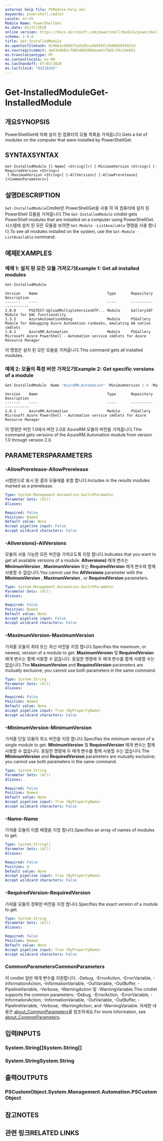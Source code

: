 ```yaml
---
external help file: PSModule-help.xml
keywords: powershell,cmdlet
Locale: en-US
Module Name: PowerShellGet
ms.date: 02/27/2020
online version: https://docs.microsoft.com/powershell/module/powershellget/get-installedmodule?view=powershell-7&WT.mc_id=ps-gethelp
schema: 2.0.0
title: Get-InstalledModule
ms.openlocfilehash: 8c96b4cd56073a9185ca4b0f0f13b866b839931d
ms.sourcegitcommit: de63e9481cf8024883060aae61fb02c59c2de662
ms.translationtype: MT
ms.contentlocale: ko-KR
ms.lasthandoff: 07/03/2020
ms.locfileid: "93210242"
---
```

# <span data-ttu-id="f4e48-103">Get-InstalledModule</span><span class="sxs-lookup"><span data-stu-id="f4e48-103">Get-InstalledModule</span></span>

## <span data-ttu-id="f4e48-104">개요</span><span class="sxs-lookup"><span data-stu-id="f4e48-104">SYNOPSIS</span></span>
<span data-ttu-id="f4e48-105">PowerShellGet에 의해 설치 된 컴퓨터의 모듈 목록을 가져옵니다.</span><span class="sxs-lookup"><span data-stu-id="f4e48-105">Gets a list of modules on the computer that were installed by PowerShellGet.</span></span>

## <span data-ttu-id="f4e48-106">SYNTAX</span><span class="sxs-lookup"><span data-stu-id="f4e48-106">SYNTAX</span></span>

```
Get-InstalledModule [[-Name] <String[]>] [-MinimumVersion <String>] [-RequiredVersion <String>]
 [-MaximumVersion <String>] [-AllVersions] [-AllowPrerelease] [<CommonParameters>]
```

## <span data-ttu-id="f4e48-107">설명</span><span class="sxs-lookup"><span data-stu-id="f4e48-107">DESCRIPTION</span></span>

<span data-ttu-id="f4e48-108">`Get-InstalledModule`Cmdlet은 PowerShellGet을 사용 하 여 컴퓨터에 설치 된 PowerShell 모듈을 가져옵니다.</span><span class="sxs-lookup"><span data-stu-id="f4e48-108">The `Get-InstalledModule` cmdlet gets PowerShell modules that are installed on a computer using PowerShellGet.</span></span> <span data-ttu-id="f4e48-109">시스템에 설치 된 모든 모듈을 보려면 `Get-Module -ListAvailable` 명령을 사용 합니다.</span><span class="sxs-lookup"><span data-stu-id="f4e48-109">To see all modules installed on the system, use the `Get-Module -ListAvailable` command.</span></span>

## <span data-ttu-id="f4e48-110">예제</span><span class="sxs-lookup"><span data-stu-id="f4e48-110">EXAMPLES</span></span>

### <span data-ttu-id="f4e48-111">예제 1: 설치 된 모든 모듈 가져오기</span><span class="sxs-lookup"><span data-stu-id="f4e48-111">Example 1: Get all installed modules</span></span>

```powershell
Get-InstalledModule
```

```Output
Version    Name                                Type       Repository     Description
-------    ----                                ----       ----------     -----------
2.0.0      PSGTEST-UploadMultipleVersionOfP... Module     GalleryINT     Module for DAC functionality
1.3.5      AzureAutomationDebug                Module     PSGallery      Module for debugging Azure Automation runbooks, emulating AA native cmdlets
1.0.1      AzureRM.Automation                  Module     PSGallery      Microsoft Azure PowerShell - Automation service cmdlets for Azure Resource Manager
```

<span data-ttu-id="f4e48-112">이 명령은 설치 된 모든 모듈을 가져옵니다.</span><span class="sxs-lookup"><span data-stu-id="f4e48-112">This command gets all installed modules.</span></span>

### <span data-ttu-id="f4e48-113">예제 2: 모듈의 특정 버전 가져오기</span><span class="sxs-lookup"><span data-stu-id="f4e48-113">Example 2: Get specific versions of a module</span></span>

```powershell
Get-InstalledModule -Name "AzureRM.Automation" -MinimumVersion 1.0 -MaximumVersion 2.0
```

```Output
Version    Name                                Type       Repository     Description
-------    ----                                ----       ----------     -----------
1.0.1      AzureRM.Automation                  Module     PSGallery      Microsoft Azure PowerShell - Automation service cmdlets for Azure Resource Manager
```

<span data-ttu-id="f4e48-114">이 명령은 버전 1.0에서 버전 2.0로 AzureRM 모듈의 버전을 가져옵니다.</span><span class="sxs-lookup"><span data-stu-id="f4e48-114">This command gets versions of the AzureRM.Automation module from version 1.0 through version 2.0.</span></span>

## <span data-ttu-id="f4e48-115">PARAMETERS</span><span class="sxs-lookup"><span data-stu-id="f4e48-115">PARAMETERS</span></span>

### <span data-ttu-id="f4e48-116">-AllowPrerelease</span><span class="sxs-lookup"><span data-stu-id="f4e48-116">-AllowPrerelease</span></span>

<span data-ttu-id="f4e48-117">시험판으로 표시 된 결과 모듈에를 포함 합니다.</span><span class="sxs-lookup"><span data-stu-id="f4e48-117">Includes in the results modules marked as a prerelease.</span></span>

```yaml
Type: System.Management.Automation.SwitchParameter
Parameter Sets: (All)
Aliases:

Required: False
Position: Named
Default value: None
Accept pipeline input: False
Accept wildcard characters: False
```

### <span data-ttu-id="f4e48-118">-Allversions)</span><span class="sxs-lookup"><span data-stu-id="f4e48-118">-AllVersions</span></span>

<span data-ttu-id="f4e48-119">모듈의 사용 가능한 모든 버전을 가져오도록 지정 합니다.</span><span class="sxs-lookup"><span data-stu-id="f4e48-119">Indicates that you want to get all available versions of a module.</span></span>
<span data-ttu-id="f4e48-120">**Allversions)** 매개 변수는 **MinimumVersion** , **MaximumVersion** 또는 **RequiredVersion** 매개 변수와 함께 사용할 수 없습니다.</span><span class="sxs-lookup"><span data-stu-id="f4e48-120">You cannot use the **AllVersions** parameter with the **MinimumVersion** , **MaximumVersion** , or **RequiredVersion** parameters.</span></span>

```yaml
Type: System.Management.Automation.SwitchParameter
Parameter Sets: (All)
Aliases:

Required: False
Position: Named
Default value: None
Accept pipeline input: False
Accept wildcard characters: False
```

### <span data-ttu-id="f4e48-121">-MaximumVersion</span><span class="sxs-lookup"><span data-stu-id="f4e48-121">-MaximumVersion</span></span>

<span data-ttu-id="f4e48-122">가져올 모듈의 최대 또는 최신 버전을 지정 합니다.</span><span class="sxs-lookup"><span data-stu-id="f4e48-122">Specifies the maximum, or newest, version of a module to get.</span></span> <span data-ttu-id="f4e48-123">**MaximumVersion** 및 **RequiredVersion** 매개 변수는 함께 사용할 수 없습니다. 동일한 명령에 두 매개 변수를 함께 사용할 수는 없습니다.</span><span class="sxs-lookup"><span data-stu-id="f4e48-123">The **MaximumVersion** and **RequiredVersion** parameters are mutually exclusive; you cannot use both parameters in the same command.</span></span>

```yaml
Type: System.String
Parameter Sets: (All)
Aliases:

Required: False
Position: Named
Default value: None
Accept pipeline input: True (ByPropertyName)
Accept wildcard characters: False
```

### <span data-ttu-id="f4e48-124">-MinimumVersion</span><span class="sxs-lookup"><span data-stu-id="f4e48-124">-MinimumVersion</span></span>

<span data-ttu-id="f4e48-125">가져올 단일 모듈의 최소 버전을 지정 합니다.</span><span class="sxs-lookup"><span data-stu-id="f4e48-125">Specifies the minimum version of a single module to get.</span></span> <span data-ttu-id="f4e48-126">**MinimumVersion** 및 **RequiredVersion** 매개 변수는 함께 사용할 수 없습니다. 동일한 명령에 두 매개 변수를 함께 사용할 수는 없습니다.</span><span class="sxs-lookup"><span data-stu-id="f4e48-126">The **MinimumVersion** and **RequiredVersion** parameters are mutually exclusive; you cannot use both parameters in the same command.</span></span>

```yaml
Type: System.String
Parameter Sets: (All)
Aliases:

Required: False
Position: Named
Default value: None
Accept pipeline input: True (ByPropertyName)
Accept wildcard characters: False
```

### <span data-ttu-id="f4e48-127">-Name</span><span class="sxs-lookup"><span data-stu-id="f4e48-127">-Name</span></span>

<span data-ttu-id="f4e48-128">가져올 모듈의 이름 배열을 지정 합니다.</span><span class="sxs-lookup"><span data-stu-id="f4e48-128">Specifies an array of names of modules to get.</span></span>

```yaml
Type: System.String[]
Parameter Sets: (All)
Aliases:

Required: False
Position: 0
Default value: None
Accept pipeline input: True (ByPropertyName)
Accept wildcard characters: False
```

### <span data-ttu-id="f4e48-129">-RequiredVersion</span><span class="sxs-lookup"><span data-stu-id="f4e48-129">-RequiredVersion</span></span>

<span data-ttu-id="f4e48-130">가져올 모듈의 정확한 버전을 지정 합니다.</span><span class="sxs-lookup"><span data-stu-id="f4e48-130">Specifies the exact version of a module to get.</span></span>

```yaml
Type: System.String
Parameter Sets: (All)
Aliases:

Required: False
Position: Named
Default value: None
Accept pipeline input: True (ByPropertyName)
Accept wildcard characters: False
```

### <span data-ttu-id="f4e48-131">CommonParameters</span><span class="sxs-lookup"><span data-stu-id="f4e48-131">CommonParameters</span></span>

<span data-ttu-id="f4e48-132">이 cmdlet 일반 매개 변수를 지원합니다. -Debug, -ErrorAction, -ErrorVariable, -InformationAction, -InformationVariable, -OutVariable, -OutBuffer, -PipelineVariable, -Verbose, -WarningAction 및 -WarningVariable.</span><span class="sxs-lookup"><span data-stu-id="f4e48-132">This cmdlet supports the common parameters: -Debug, -ErrorAction, -ErrorVariable, -InformationAction, -InformationVariable, -OutVariable, -OutBuffer, -PipelineVariable, -Verbose, -WarningAction, and -WarningVariable.</span></span> <span data-ttu-id="f4e48-133">자세한 내용은 [about_CommonParameters](../Microsoft.PowerShell.Core/About/about_CommonParameters.md)를 참조하세요.</span><span class="sxs-lookup"><span data-stu-id="f4e48-133">For more information, see [about_CommonParameters](../Microsoft.PowerShell.Core/About/about_CommonParameters.md).</span></span>

## <span data-ttu-id="f4e48-134">입력</span><span class="sxs-lookup"><span data-stu-id="f4e48-134">INPUTS</span></span>

### <span data-ttu-id="f4e48-135">System.String[]</span><span class="sxs-lookup"><span data-stu-id="f4e48-135">System.String[]</span></span>

### <span data-ttu-id="f4e48-136">System.String</span><span class="sxs-lookup"><span data-stu-id="f4e48-136">System.String</span></span>

## <span data-ttu-id="f4e48-137">출력</span><span class="sxs-lookup"><span data-stu-id="f4e48-137">OUTPUTS</span></span>

### <span data-ttu-id="f4e48-138">PSCustomObject.</span><span class="sxs-lookup"><span data-stu-id="f4e48-138">System.Management.Automation.PSCustomObject</span></span>

## <span data-ttu-id="f4e48-139">참고</span><span class="sxs-lookup"><span data-stu-id="f4e48-139">NOTES</span></span>

## <span data-ttu-id="f4e48-140">관련 링크</span><span class="sxs-lookup"><span data-stu-id="f4e48-140">RELATED LINKS</span></span>
